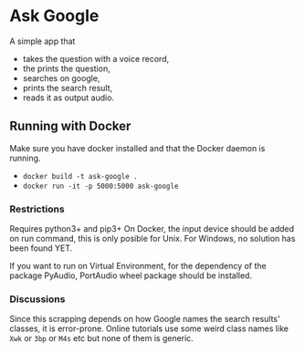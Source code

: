 # Ask Google
A simple app that 
- takes the question with a voice record,
- the prints the question,
- searches on google,
- prints the search result,
- reads it as output audio.

## Running with Docker
Make sure you have docker installed and that the Docker daemon is running.
- `docker build -t ask-google .`
- `docker run -it -p 5000:5000 ask-google`

### Restrictions
Requires python3+ and pip3+
On Docker, the input device should be added on run command, this is only posible for Unix. 
For Windows, no solution has been found YET.

If you want to run on Virtual Environment, for the dependency of the package PyAudio,
PortAudio wheel package should be installed.

### Discussions
Since this scrapping depends on how Google names the search results' classes, it is error-prone.
Online tutorials use some weird class names like `Xwk` or `3bp` or `M4s` etc but none of them is generic.
